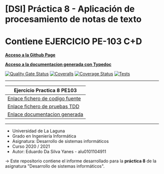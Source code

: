 # [DSI] Práctica 8 - Aplicación de procesamiento de notas de texto
# Contiene EJERCICIO PE-103 C+D

**[Acceso a la Github Page](https://ull-esit-inf-dsi-2021.github.io/ull-esit-inf-dsi-20-21-prct08-filesystem-notes-app-EduardoSY/)**

**[Acceso a la documentacion generada con Typedoc](https://ull-esit-inf-dsi-2021.github.io/ull-esit-inf-dsi-20-21-prct08-filesystem-notes-app-EduardoSY/docum/index)**


 [![Quality Gate Status](https://sonarcloud.io/api/project_badges/measure?project=ULL-ESIT-INF-DSI-2021_ull-esit-inf-dsi-20-21-prct08-filesystem-notes-app-EduardoSY&metric=alert_status)](https://sonarcloud.io/dashboard?id=ULL-ESIT-INF-DSI-2021_ull-esit-inf-dsi-20-21-prct08-filesystem-notes-app-EduardoSY)
[![Coveralls](https://github.com/ULL-ESIT-INF-DSI-2021/ull-esit-inf-dsi-20-21-prct08-filesystem-notes-app-EduardoSY/actions/workflows/coveralls.yml/badge.svg)](https://github.com/ULL-ESIT-INF-DSI-2021/ull-esit-inf-dsi-20-21-prct08-filesystem-notes-app-EduardoSY/actions/workflows/coveralls.yml)
[![Coverage Status](https://coveralls.io/repos/github/ULL-ESIT-INF-DSI-2021/ull-esit-inf-dsi-20-21-prct08-filesystem-notes-app-EduardoSY/badge.svg?branch=master)](https://coveralls.io/github/ULL-ESIT-INF-DSI-2021/ull-esit-inf-dsi-20-21-prct08-filesystem-notes-app-EduardoSY?branch=master)
[![Tests](https://github.com/ULL-ESIT-INF-DSI-2021/ull-esit-inf-dsi-20-21-prct08-filesystem-notes-app-EduardoSY/actions/workflows/node.js.yml/badge.svg)](https://github.com/ULL-ESIT-INF-DSI-2021/ull-esit-inf-dsi-20-21-prct08-filesystem-notes-app-EduardoSY/actions/workflows/node.js.yml)


***

| **Ejercicio Practica 8 PE103** |
| --- |
| [Enlace fichero de codigo fuente](https://github.com/ULL-ESIT-INF-DSI-2021/ull-esit-inf-dsi-20-21-prct08-filesystem-notes-app-EduardoSY/tree/master/src/pe103) |
| [Enlace fichero de pruebas TDD](https://github.com/ULL-ESIT-INF-DSI-2021/ull-esit-inf-dsi-20-21-prct08-filesystem-notes-app-EduardoSY/tree/master/tests/pe103_test) |
| [Enlace documentacion generada]() |

***

* Universidad de La Laguna
* Grado en Ingeniería Informática
* Asignatura: Desarrollo de sistemas informáticos
* Curso 2020 / 2021
* Autor: Eduardo Da Silva Yanes - alu0101104911

-> Este repositorio contiene el informe desarrollado para la **práctica 8** de la asignatura "Desarrollo de sistemas informáticos".